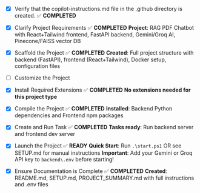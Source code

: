 <!-- Use this file to provide workspace-specific custom instructions to Copilot. For more details, visit https://code.visualstudio.com/docs/copilot/copilot-customization#_use-a-githubcopilotinstructionsmd-file -->
- [x] Verify that the copilot-instructions.md file in the .github directory is created. ✅ **COMPLETED**

- [x] Clarify Project Requirements ✅ **COMPLETED** 
	**Project**: RAG PDF Chatbot with React+Tailwind frontend, FastAPI backend, Gemini/Groq AI, Pinecone/FAISS vector DB

- [x] Scaffold the Project ✅ **COMPLETED**
	**Created**: Full project structure with backend (FastAPI), frontend (React+Tailwind), Docker setup, configuration files

- [ ] Customize the Project
	<!--
	Verify that all previous steps have been completed successfully and you have marked the step as completed.
	Develop a plan to modify codebase according to user requirements.
	Apply modifications using appropriate tools and user-provided references.
	Skip this step for "Hello World" projects.
	-->

- [x] Install Required Extensions ✅ **COMPLETED**
	**No extensions needed for this project type**

- [x] Compile the Project ✅ **COMPLETED**
	**Installed**: Backend Python dependencies and Frontend npm packages

- [x] Create and Run Task ✅ **COMPLETED**
	**Tasks ready**: Run backend server and frontend dev server

- [x] Launch the Project ✅ **READY**
	**Quick Start**: Run `.\start.ps1` OR see SETUP.md for manual instructions
	**Important**: Add your Gemini or Groq API key to `backend\.env` before starting!

- [x] Ensure Documentation is Complete ✅ **COMPLETED**
	**Created**: README.md, SETUP.md, PROJECT_SUMMARY.md with full instructions and .env files